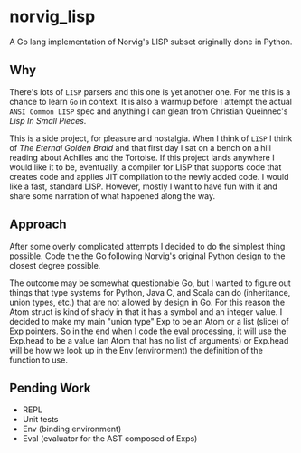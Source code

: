 # norvig_lisp
A Go lang implementation of Norvig's LISP subset originally done in Python.
## Why
There's lots of `LISP` parsers and this one is yet another one.  For me this is a chance to
learn `Go` in context. It is also a warmup before I attempt the actual `ANSI Common LISP` spec and anything I can glean from Christian Queinnec's *Lisp In Small Pieces*.

This is a side project, for pleasure and nostalgia.  When I think of `LISP` I think of *The Eternal Golden Braid* and that first day I sat on a bench on a hill reading about Achilles and the Tortoise.  If this project lands anywhere I would like it to be, eventually, a compiler for LISP that supports code that creates code and applies JIT compilation to the newly added code.  I would like a fast, standard LISP.  However, mostly I want to have fun with it and share some narration of what happened along the way.

## Approach
After some overly complicated attempts I decided to do the simplest thing possible.  Code the the Go following Norvig's original Python design to the closest degree possible.

The outcome may be somewhat questionable Go, but I wanted to figure out things that type systems for Python, Java C, and Scala can do (inheritance, union types, etc.) that are not allowed by design in Go.  For this reason the Atom struct is kind of shady in that it has a symbol and an integer value.  I decided to make my main "union type" Exp to be an Atom or a list (slice) of Exp pointers.  So in the end when I code the eval processing, it will use the Exp.head to be a value (an Atom that has no list of arguments) or Exp.head will be how we look up in the Env (environment) the definition of the function to use.

## Pending Work
* REPL
* Unit tests
* Env (binding environment)
* Eval (evaluator for the AST composed of Exps)

